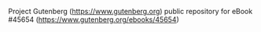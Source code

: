 Project Gutenberg (https://www.gutenberg.org) public repository for eBook #45654 (https://www.gutenberg.org/ebooks/45654)
